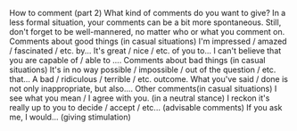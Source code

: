 How to comment (part 2)
What kind of comments do you want to give?
In a less formal situation, your comments can be a bit more spontaneous. Still, don't forget to be well-mannered, no matter who or what you comment on.
Comments about good things (in casual situations)
I'm impressed / amazed / fascinated / etc. by...
It's great / nice / etc. of you to...
I can't believe that you are capable of / able to ....
Comments about bad things (in casual situations)
It's in no way possible / impossible / out of the question / etc. that...
A bad / ridiculous / terrible / etc. outcome.
What you've said / done is not only inappropriate, but also....
Other comments(in casual situations)
I see what you mean / I agree with you. (in a neutral stance)
I reckon it's really up to you to decide / accept / etc... (advisable comments)
If you ask me, I would... (giving stimulation)




